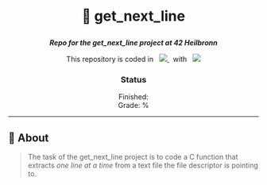 <h1 align="center">
    <p>
        📓 get_next_line
    </p>
</h1>

<p align="center">
    <b><i>Repo for the get_next_line project at 42 Heilbronn</i></b>
</p>

<p align="center">
    This repository is coded in&nbsp&nbsp
    <a href="https://skillicons.dev">
        <img src="https://skillicons.dev/icons?i=c" />
    </a>
     &nbsp&nbspwith&nbsp&nbsp
    <a href="https://skillicons.dev">
        <img src="https://skillicons.dev/icons?i=neovim" />
    </a>
</p>

<h3 align="center">
    Status
</h3>

<p align="center">
    Finished: <br>
    Grade: %
</p>

---

## 💾 About
> The task of the get_next_line project is to code a C function that extracts _one line at a time_ from a text file the file descriptor is pointing to.
